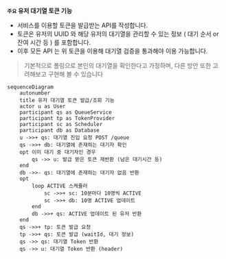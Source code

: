 **`주요` 유저 대기열 토큰 기능**

- 서비스를 이용할 토큰을 발급받는 API를 작성합니다.
- 토큰은 유저의 UUID 와 해당 유저의 대기열을 관리할 수 있는 정보 ( 대기 순서 or 잔여 시간 등 ) 를 포함합니다.
- 이후 모든 API 는 위 토큰을 이용해 대기열 검증을 통과해야 이용 가능합니다.

> 기본적으로 폴링으로 본인의 대기열을 확인한다고 가정하며, 다른 방안 또한 고려해보고 구현해 볼 수 있습니다


```mermaid
sequenceDiagram
    autonumber
    title 유저 대기열 토큰 발급/조회 기능
    actor u as User
    participant qs as QueueService
    participant tp as TokenProvider
    participant sc as Scheduler
    participant db as Database
    u ->>+ qs: 대기열 진입 요청 POST /queue
    qs ->>+ db: 대기열에 존재하는 대기자 확인
    opt 이미 대기 중 대기자인 경우
        qs ->> u: 발급 받은 토큰 재반환 (남은 대기시간 등)
    end
    db ->>- qs: 대기열에 존재하는 대기자 없음 반환
    opt
        loop ACTIVE 스케쥴러
            sc ->>+ sc: 10분마다 10명씩 ACTIVE
            sc ->>+ db: 10명 ACTIVE 업데이트
        end
        db ->>+ qs: ACTIVE 업데이트 된 유저 반환
    end
    qs ->>+ tp: 토큰 발급 요청 
    tp ->>+ qs: 토큰 발급 (waitId, 대기 정보)
    qs ->> qs: 대기열 Token 반환
    qs ->> u: 대기열 Token 반환 (header)
```